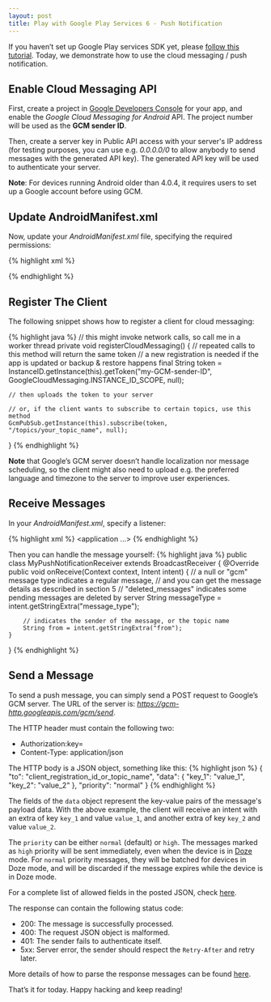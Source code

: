 ```yaml
---
layout: post
title: Play with Google Play Services 6 - Push Notification
---
```


If you haven’t set up Google Play services SDK yet, please [follow this tutorial](/2014/02/google-play-services-set-up/). Today, we demonstrate how to use the cloud messaging / push notification.

## Enable Cloud Messaging API

First, create a project in [Google Developers Console](https://console.developers.google.com/project/) for your app, and enable the *Google Cloud Messaging for Android* API. The project number will be used as the **GCM sender ID**.

Then, create a server key in Public API access with your server's IP address (for testing purposes, you can use e.g. *0.0.0.0/0* to allow anybody to send messages with the generated API key). The generated API key will be used to authenticate your server.

**Note**: For devices running Android older than 4.0.4, it requires users to set up a Google account before using GCM.

## Update AndroidManifest.xml

Now, update your *AndroidManifest.xml* file, specifying the required permissions:

{% highlight xml %}
<uses-permission android:name="com.google.android.c2dm.permission.RECEIVE"/>
 
<permission
    android:name="com.example.app.permission.C2D_MESSAGE"
    android:protectionLevel="signature" />
<uses-permission android:name="com.example.app.permission.C2D_MESSAGE" />
{% endhighlight %}

## Register The Client

The following snippet shows how to register a client for cloud messaging:

{% highlight java %}
// this might invoke network calls, so call me in a worker thread
private void registerCloudMessaging() {
    // repeated calls to this method will return the same token
    // a new registration is needed if the app is updated or backup & restore happens
    final String token = InstanceID.getInstance(this).getToken("my-GCM-sender-ID",
        GoogleCloudMessaging.INSTANCE_ID_SCOPE, null);
 
    // then uploads the token to your server
 
    // or, if the client wants to subscribe to certain topics, use this method
    GcmPubSub.getInstance(this).subscribe(token, "/topics/your_topic_name", null);
}
{% endhighlight %}

**Note** that Google’s GCM server doesn’t handle localization nor message scheduling, so the client might also need to upload e.g. the preferred language and timezone to the server to improve user experiences.

## Receive Messages

In your *AndroidManifest.xml*, specify a listener:

{% highlight xml %}
<application ...>
    <receiver
        android:name=".MyPushNotificationReceiver"
        android:permission="com.google.android.c2dm.permission.SEND" >
        <intent-filter>
            <action android:name="com.google.android.c2dm.intent.RECEIVE" />
            <category android:name="com.example.app" />
        </intent-filter>
    </receiver>
</application>
{% endhighlight %}

Then you can handle the message yourself:
{% highlight java %}
public class MyPushNotificationReceiver extends BroadcastReceiver {
    @Override
    public void onReceive(Context context, Intent intent) {
        // a null or "gcm" message type indicates a regular message,
        // and you can get the message details as described in section 5
        // "deleted_messages" indicates some pending messages are deleted by server
        String messageType = intent.getStringExtra("message_type");
 
        // indicates the sender of the message, or the topic name
        String from = intent.getStringExtra("from");
    }
}
{% endhighlight %}

## Send a Message

To send a push message, you can simply send a POST request to Google’s GCM server. The URL of the server is: *https://gcm-http.googleapis.com/gcm/send*.

The HTTP header must contain the following two:

* Authorization:key=<your-api-key>
* Content-Type: application/json

The HTTP body is a JSON object, something like this:
{% highlight json %}
{
  "to": "client_registration_id_or_topic_name",
  "data": {
    "key_1": "value_1",
    "key_2": "value_2"
  },
  "priority": "normal"
}
{% endhighlight %}

The fields of the `data` object represent the key-value pairs of the message's payload data. With the above example, the client will receive an intent with an extra of key `key_1` and value `value_1`, and another extra of key `key_2` and value `value_2`.

The `priority` can be either `normal` (default) or `high`. The messages marked as `high` priority will be sent immediately, even when the device is in [Doze](https://developer.android.com/training/monitoring-device-state/doze-standby.html) mode. For `normal` priority messages, they will be batched for devices in Doze mode, and will be discarded if the message expires while the device is in Doze mode.

For a complete list of allowed fields in the posted JSON, check [here](https://developers.google.com/cloud-messaging/http-server-ref).

The response can contain the following status code:

* 200: The message is successfully processed.
* 400: The request JSON object is malformed.
* 401: The sender fails to authenticate itself.
* 5xx: Server error, the sender should respect the `Retry-After` and retry later.

More details of how to parse the response messages can be found [here](https://developers.google.com/cloud-messaging/http-server-ref#interpret-downstream).

That’s it for today. Happy hacking and keep reading!
